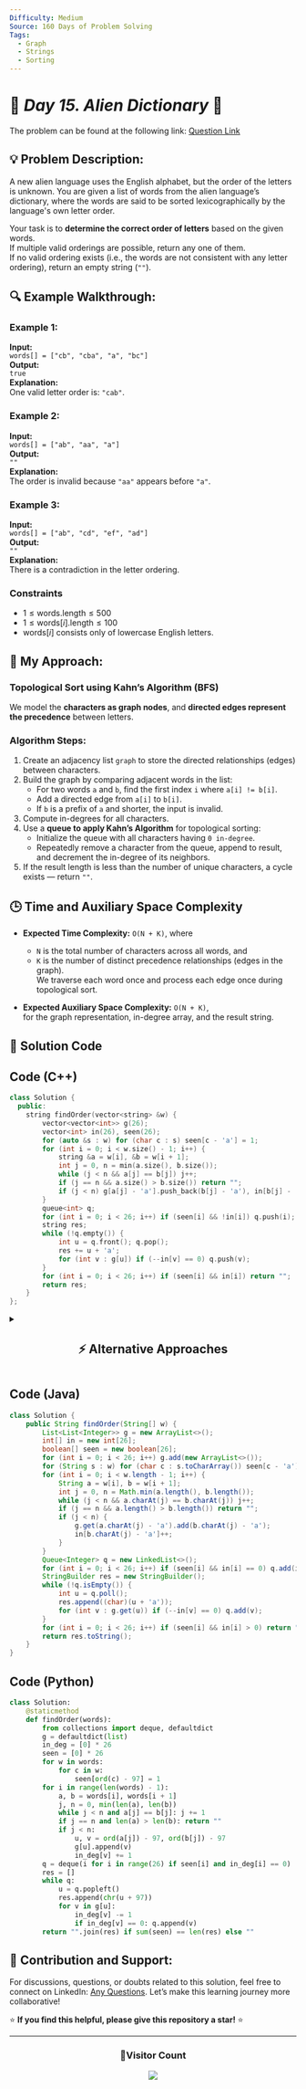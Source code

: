 ```yaml
---
Difficulty: Medium
Source: 160 Days of Problem Solving
Tags:
  - Graph
  - Strings
  - Sorting
---
```


# 🚀 _Day 15. Alien Dictionary_ 🧠


The problem can be found at the following link: [Question Link](https://www.geeksforgeeks.org/batch/gfg-160-problems/track/graph-gfg-160/problem/alien-dictionary)  



## 💡 **Problem Description:**

A new alien language uses the English alphabet, but the order of the letters is unknown. You are given a list of words from the alien language’s dictionary, where the words are said to be sorted lexicographically by the language's own letter order.

Your task is to **determine the correct order of letters** based on the given words.  
If multiple valid orderings are possible, return any one of them.  
If no valid ordering exists (i.e., the words are not consistent with any letter ordering), return an empty string (`""`).



## 🔍 **Example Walkthrough:**

### **Example 1:**  
**Input:**  
`words[] = ["cb", "cba", "a", "bc"]`  
**Output:**  
`true`  
**Explanation:**  
One valid letter order is: `"cab"`.

### **Example 2:**  
**Input:**  
`words[] = ["ab", "aa", "a"]`  
**Output:**  
`""`  
**Explanation:**  
The order is invalid because `"aa"` appears before `"a"`.

### **Example 3:**  
**Input:**  
`words[] = ["ab", "cd", "ef", "ad"]`  
**Output:**  
`""`  
**Explanation:**  
There is a contradiction in the letter ordering.



### **Constraints**
- $1 \leq \text{words.length} \leq 500$  
- $1 \leq \text{words}[i].\text{length} \leq 100$  
- $\text{words}[i]$ consists only of lowercase English letters.  



## 🎯 **My Approach:**

### **Topological Sort using Kahn’s Algorithm (BFS)**

We model the **characters as graph nodes**, and **directed edges represent the precedence** between letters.

### **Algorithm Steps**:
1. Create an adjacency list `graph` to store the directed relationships (edges) between characters.
2. Build the graph by comparing adjacent words in the list:
   - For two words `a` and `b`, find the first index `i` where `a[i] != b[i]`.
   - Add a directed edge from `a[i]` to `b[i]`.
   - If `b` is a prefix of `a` and shorter, the input is invalid.
3. Compute in-degrees for all characters.
4. Use a **queue to apply Kahn’s Algorithm** for topological sorting:
   - Initialize the queue with all characters having `0 in-degree`.
   - Repeatedly remove a character from the queue, append to result, and decrement the in-degree of its neighbors.
5. If the result length is less than the number of unique characters, a cycle exists — return `""`.


## 🕒 **Time and Auxiliary Space Complexity**

- **Expected Time Complexity:** `O(N + K)`, where  
  - `N` is the total number of characters across all words, and  
  - `K` is the number of distinct precedence relationships (edges in the graph).  
  We traverse each word once and process each edge once during topological sort.

- **Expected Auxiliary Space Complexity:** `O(N + K)`,  
  for the graph representation, in-degree array, and the result string.

## 📝 **Solution Code**

## **Code (C++)**

```cpp
class Solution {
  public:
    string findOrder(vector<string> &w) {
        vector<vector<int>> g(26);
        vector<int> in(26), seen(26);
        for (auto &s : w) for (char c : s) seen[c - 'a'] = 1;
        for (int i = 0; i < w.size() - 1; i++) {
            string &a = w[i], &b = w[i + 1];
            int j = 0, n = min(a.size(), b.size());
            while (j < n && a[j] == b[j]) j++;
            if (j == n && a.size() > b.size()) return "";
            if (j < n) g[a[j] - 'a'].push_back(b[j] - 'a'), in[b[j] - 'a']++;
        }
        queue<int> q;
        for (int i = 0; i < 26; i++) if (seen[i] && !in[i]) q.push(i);
        string res;
        while (!q.empty()) {
            int u = q.front(); q.pop();
            res += u + 'a';
            for (int v : g[u]) if (--in[v] == 0) q.push(v);
        }
        for (int i = 0; i < 26; i++) if (seen[i] && in[i]) return "";
        return res;
    }
};
```

<details>
<summary><h2 align="center">⚡ Alternative Approaches</h2></summary>

## 📊 **2️⃣ DFS-Based Topological Sort (Recursive)**

### **Algorithm Steps:**

1. Build a character graph as in Kahn’s algorithm.
2. Use DFS to visit unvisited characters.
3. On post-visit, add the character to a result list.
4. Reverse the result to get the alien dictionary order.
5. Detect cycles using a visiting state array.

```cpp
// ✅ C++ Code (Recursive DFS)
class Solution {
    bool dfs(int u, vector<vector<int>> &g, vector<int> &vis, string &res) {
        vis[u] = 1;
        for (int v : g[u]) {
            if (vis[v] == 1) return false;
            if (vis[v] == 0 && !dfs(v, g, vis, res)) return false;
        }
        vis[u] = 2;
        res += (char)(u + 'a');
        return true;
    }
public:
    string findOrder(vector<string> &words) {
        vector<vector<int>> g(26);
        vector<int> seen(26);
        for (auto &w : words)
            for (char c : w) seen[c - 'a'] = 1;
        for (int i = 0; i < words.size() - 1; i++) {
            string &a = words[i], &b = words[i + 1];
            int j = 0, n = min(a.size(), b.size());
            while (j < n && a[j] == b[j]) j++;
            if (j == n && a.size() > b.size()) return "";
            if (j < n) g[a[j] - 'a'].push_back(b[j] - 'a');
        }
        vector<int> vis(26, 0);
        string res;
        for (int i = 0; i < 26; i++)
            if (seen[i] && vis[i] == 0 && !dfs(i, g, vis, res)) return "";
        reverse(res.begin(), res.end());
        return res;
    }
};
```
#### 📝 **Complexity Analysis:**

- **Time Complexity:** `O(N + K)`
- **Space Complexity:** `O(N + K)`

#### ✅ **Why This Approach?**

It uses post-order DFS with cycle detection to build the order naturally and efficiently in recursive style.

### 🆚 **Comparison of Approaches**

| **Approach**                     | ⏱️ Time Complexity | 🗂️ Space Complexity | ✅ Pros                                  | ⚠️ Cons                                  |
|----------------------------------|---------------------|----------------------|------------------------------------------|-------------------------------------------|
| Kahn’s Algorithm (BFS)           | 🟢 `O(N + K)`          | 🟢 `O(N + K)`           | Detects cycles easily, iterative         | More verbose for simple problems          |
| DFS-Based Topological Sort       | 🟢 `O(N + K)`          | 🟢 `O(N + K)`           | Simple logic, natural ordering           | Stack overflow possible on deep graphs    |

- `N`: Total number of characters processed  
- `K`: Total number of unique precedence relationships (edges in the graph)

✅ **Best Choice?**

- Use **Kahn’s Algorithm** when you need iterative processing and cycle detection.
- Use **DFS (Recursive)** for a more elegant solution when input depth is manageable.

</details>

## **Code (Java)**

```java
class Solution {
    public String findOrder(String[] w) {
        List<List<Integer>> g = new ArrayList<>();
        int[] in = new int[26];
        boolean[] seen = new boolean[26];
        for (int i = 0; i < 26; i++) g.add(new ArrayList<>());
        for (String s : w) for (char c : s.toCharArray()) seen[c - 'a'] = true;
        for (int i = 0; i < w.length - 1; i++) {
            String a = w[i], b = w[i + 1];
            int j = 0, n = Math.min(a.length(), b.length());
            while (j < n && a.charAt(j) == b.charAt(j)) j++;
            if (j == n && a.length() > b.length()) return "";
            if (j < n) {
                g.get(a.charAt(j) - 'a').add(b.charAt(j) - 'a');
                in[b.charAt(j) - 'a']++;
            }
        }
        Queue<Integer> q = new LinkedList<>();
        for (int i = 0; i < 26; i++) if (seen[i] && in[i] == 0) q.add(i);
        StringBuilder res = new StringBuilder();
        while (!q.isEmpty()) {
            int u = q.poll();
            res.append((char)(u + 'a'));
            for (int v : g.get(u)) if (--in[v] == 0) q.add(v);
        }
        for (int i = 0; i < 26; i++) if (seen[i] && in[i] > 0) return "";
        return res.toString();
    }
}
```

## **Code (Python)**

```python
class Solution:
    @staticmethod
    def findOrder(words):
        from collections import deque, defaultdict
        g = defaultdict(list)
        in_deg = [0] * 26
        seen = [0] * 26
        for w in words:
            for c in w:
                seen[ord(c) - 97] = 1
        for i in range(len(words) - 1):
            a, b = words[i], words[i + 1]
            j, n = 0, min(len(a), len(b))
            while j < n and a[j] == b[j]: j += 1
            if j == n and len(a) > len(b): return ""
            if j < n:
                u, v = ord(a[j]) - 97, ord(b[j]) - 97
                g[u].append(v)
                in_deg[v] += 1
        q = deque(i for i in range(26) if seen[i] and in_deg[i] == 0)
        res = []
        while q:
            u = q.popleft()
            res.append(chr(u + 97))
            for v in g[u]:
                in_deg[v] -= 1
                if in_deg[v] == 0: q.append(v)
        return "".join(res) if sum(seen) == len(res) else ""
```

## 🎯 **Contribution and Support:**

For discussions, questions, or doubts related to this solution, feel free to connect on LinkedIn: [Any Questions](https://www.linkedin.com/in/patel-hetkumar-sandipbhai-8b110525a/). Let’s make this learning journey more collaborative!

⭐ **If you find this helpful, please give this repository a star!** ⭐

---

<div align="center">
  <h3><b>📍Visitor Count</b></h3>
</div>

<p align="center">
  <img src="https://profile-counter.glitch.me/Hunterdii/count.svg" />
</p>
